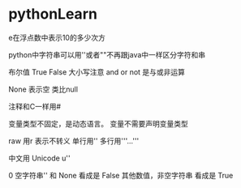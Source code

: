 # pythonLearn

e在浮点数中表示10的多少次方

python中字符串可以用''或者""不再跟java中一样区分字符和串

布尔值 True False 大小写注意
	and or not 是与或非运算

None 表示空 类比null

注释和C一样用#

变量类型不固定，是动态语言。
	变量不需要声明变量类型

raw 用r 表示不转义 单行用'' 多行用'''...'''

中文用 Unicode u''

0 空字符串'' 和 None 看成是 False
其他数值，非空字符串 看成是 True



